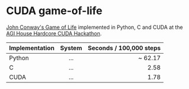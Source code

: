 # CUDA game-of-life

[John Conway's Game of Life](https://en.wikipedia.org/wiki/Conway%27s_Game_of_Life) implemented in Python, C and CUDA at the [AGI House Hardcore CUDA Hackathon](https://partiful.com/e/fxMwOW9dtCCWoEPyyTIf?).


| Implementation    |  System  | Seconds / 100,000 steps |
| :---------------- | :------: | ----: |
| Python            |   ...   | ~ 62.17 |
| C                 |   ...   | 2.58   |
| CUDA              |   ...   | 1.78   |
